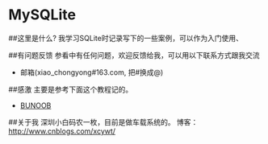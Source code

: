 # MySQLite
##这里是什么?
我学习SQLite时记录写下的一些案例，可以作为入门使用、


##有问题反馈
参看中有任何问题，欢迎反馈给我，可以用以下联系方式跟我交流

* 邮箱(xiao_chongyong#163.com, 把#换成@)


##感激
主要是参考下面这个教程记的。

* [BUNOOB](http://www.runoob.com/sqlite/sqlite-tutorial.html) 


##关于我
深圳小白码农一枚，目前是做车载系统的。
博客：http://www.cnblogs.com/xcywt/
